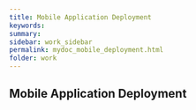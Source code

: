 ```yaml
---
title: Mobile Application Deployment
keywords:
summary: 
sidebar: work_sidebar
permalink: mydoc_mobile_deployment.html
folder: work
---
```


## Mobile Application Deployment